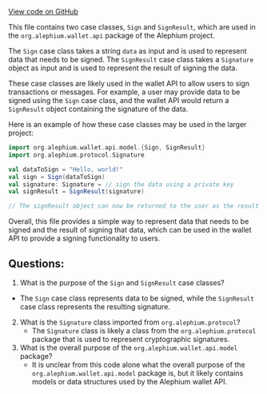 [View code on GitHub](https://github.com/alephium/alephium/wallet/src/main/scala/org/alephium/wallet/api/model/Sign.scala)

This file contains two case classes, `Sign` and `SignResult`, which are used in the `org.alephium.wallet.api` package of the Alephium project. 

The `Sign` case class takes a string `data` as input and is used to represent data that needs to be signed. The `SignResult` case class takes a `Signature` object as input and is used to represent the result of signing the data.

These case classes are likely used in the wallet API to allow users to sign transactions or messages. For example, a user may provide data to be signed using the `Sign` case class, and the wallet API would return a `SignResult` object containing the signature of the data.

Here is an example of how these case classes may be used in the larger project:

```scala
import org.alephium.wallet.api.model.{Sign, SignResult}
import org.alephium.protocol.Signature

val dataToSign = "Hello, world!"
val sign = Sign(dataToSign)
val signature: Signature = // sign the data using a private key
val signResult = SignResult(signature)

// The signResult object can now be returned to the user as the result of signing the data
``` 

Overall, this file provides a simple way to represent data that needs to be signed and the result of signing that data, which can be used in the wallet API to provide a signing functionality to users.
## Questions: 
 1. What is the purpose of the `Sign` and `SignResult` case classes?
   - The `Sign` case class represents data to be signed, while the `SignResult` case class represents the resulting signature.
2. What is the `Signature` class imported from `org.alephium.protocol`?
   - The `Signature` class is likely a class from the `org.alephium.protocol` package that is used to represent cryptographic signatures.
3. What is the overall purpose of the `org.alephium.wallet.api.model` package?
   - It is unclear from this code alone what the overall purpose of the `org.alephium.wallet.api.model` package is, but it likely contains models or data structures used by the Alephium wallet API.